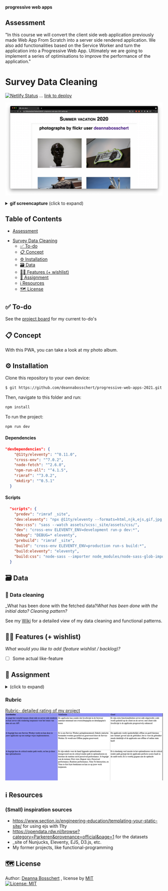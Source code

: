 #### progressive web apps
## Assessment
"In this course we will convert the client side web application previously made Web App From Scratch into a server side rendered application. We also add functionalities based on the Service Worker and turn the application into a Progressive Web App. Ultimately we are going to implement a series of optimisations to improve the performance of the application."


# Survey Data Cleaning
[![Netlify Status](https://api.netlify.com/api/v1/badges/83e1acb5-f54f-4736-b142-43061eacecb9/deploy-status)](https://app.netlify.com/sites/progressive-web-apps-2021-2021/deploys)
 ... [link to deploy](https://progressive-web-apps-2021-2021.netlify.app/)

![screenshot of website](https://github.com/deannabosschert/progressive-web-apps-2021/blob/trunk/_site/assets/img/screenshot_website.png)
<details>
  <summary><strong>gif screencapture</strong> (click to expand)</summary>

![gif of website](https://github.com/deannabosschert/progressive-web-apps-2021/blob/trunk/_site/assets/img/screenshot_website.gif)
</details>

## Table of Contents
  * [Assessment](#assessment)
- [Survey Data Cleaning](#survey-data-cleaning)
  * [✅ To-do](#--to-do)
  * [📋 Concept](#---concept)
  * [⚙️ Installation](#---installation)
  * [🗃 Data](#---data)
  * [👯🏿‍ Features (+ wishlist)](#------features----wishlist-)
  * [🏫 Assignment](#---assignment)
  * [ℹ️ Resources](#---resources)
  * [🗺️ License](#----license)

## ✅ To-do
See the [project board](https://github.com/deannabosschert/progressive-web-apps-2021/projects/1) for my current to-do's

## 📋 Concept
With this PWA, you can take a look at my photo album.

## ⚙️ Installation
Clone this repository to your own device:
```bash
$ git https://github.com/deannabosschert/progressive-web-apps-2021.git
```
Then, navigate to this folder and run:

```bash
npm install
```

To run the project:

```bash
npm run dev
```

#### Dependencies
```json
"devDependencies": {
    "@11ty/eleventy": "^0.11.0",
    "cross-env": "^7.0.2",
    "node-fetch": "^2.6.0",
    "npm-run-all": "^4.1.5",
    "rimraf": "^3.0.2",
    "mkdirp": "^0.5.1"
  }
```

#### Scripts
```json
  "scripts": {
    "predev": "rimraf _site",
    "dev:eleventy": "npx @11ty/eleventy --formats=html,njk,ejs,gif,jpg,png,css --serve --port=3000",
    "dev:css": "sass --watch assets/scss:_site/assets/css/",
    "dev": "cross-env ELEVENTY_ENV=development run-p dev:*",
    "debug": "DEBUG=* eleventy",
    "prebuild": "rimraf _site",
    "build": "cross-env ELEVENTY_ENV=production run-s build:*",
    "build:eleventy": "eleventy",
    "build:css": "node-sass --importer node_modules/node-sass-glob-importer/dist/cli.js assets/scss/index.scss _site/assets/css/index.css"
  }
```

## 🗃 Data
### 💽 Data cleaning
_What has been done with the fetched data?_What has been done with the initial data? Cleaning pattern?_

See my [Wiki](https://github.com/deannabosschert/progressive-web-apps-2021/wiki/Data-opschonen) for a detailed view of my data cleaning and functional patterns.


## 👯🏿‍ Features (+ wishlist)
_What would you like to add (feature wishlist / backlog)?_
- [ ] Some actual like-feature

## 🏫 Assignment
<details>
  <summary></strong> (click to expand)</summary>
In this course we were rated on:

- Application of subject matter
- Understanding
- Quality
- Process

### Learning goals
This assessment focusses on:
- Understanding the difference between client side and server side rendering and you being able to apply server side rendering in an application.       
- Understanding how a Service Worker works and the ability to implement it in an application.     
- Understanding how the critical render path works and how to optimize it for a better runtime and / or perceived performance.     

### Week 1 - Server Side Rendering 📡    
**Goal**: Render web pages server side         
See my [wiki](https://github.com/deannabosschert/progressive-web-apps-2021/wiki) for more.    

### Week 2 - Progressive Web App 🚀
**Goal**: Convert application to a Progressive Web App   
See my [wiki](https://github.com/deannabosschert/progressive-web-apps-2021/wiki) for more.    

### Week 3 - Critical Rendering Path 📉     
**Goal**: Optimize the Critical Rendering Path       
See my [wiki](https://github.com/deannabosschert/progressive-web-apps-2021/wiki) for more.    

</details>

### Rubric

[Rubric- detailed rating of my project](https://github.com/deannabosschert/progressive-web-apps-2021/wiki/Rubric)
![rubric](https://github.com/deannabosschert/progressive-web-apps-2021/blob/trunk/assets/img/rubric.png)

## ℹ️ Resources
### (Small) inspiration sources
- https://www.section.io/engineering-education/templating-your-static-site/ for using ejs with 11ty
- https://opendata.rdw.nl/browse?category=Parkeren&provenance=official&page=1 for the datasets
- _site of Nunjucks, Eleventy, EJS, D3.js, etc.
- My former projects, like functional-programming

## 🗺️ License
Author: [Deanna Bosschert](https://github.com/deannabosschert) , license by
[MIT](https://github.com/deannabosschert/progressive-web-apps-2021/blob/master/LICENSE)      
[![License: MIT](https://img.shields.io/badge/License-MIT-yellow.svg)](https://opensource.org/licenses/MIT)
